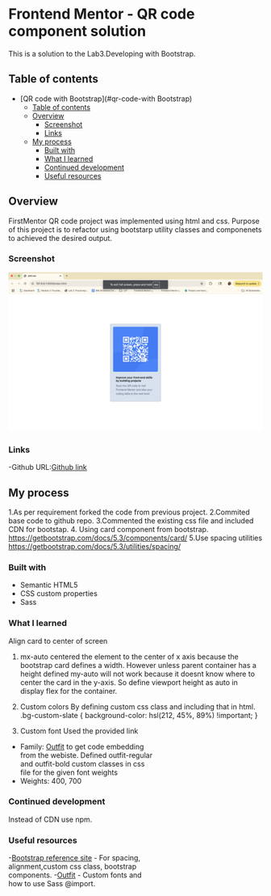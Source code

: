 # Frontend Mentor - QR code component solution

This is a solution to the Lab3.Developing with Bootstrap.

## Table of contents


- [QR code with Bootstrap](#qr-code-with Bootstrap)
  - [Table of contents](#table-of-contents)
  - [Overview](#overview)
    - [Screenshot](#screenshot)
    - [Links](#links)
  - [My process](#my-process)
    - [Built with](#built-with)
    - [What I learned](#what-i-learned)
    - [Continued development](#continued-development)
    - [Useful resources](#useful-resources)



## Overview
FirstMentor QR code project was implemented using html and css. Purpose of this project is to refactor using bootstarp utility classes and componenets to achieved the desired output.

### Screenshot

![](./images/QRcode.jpg)



### Links
-Github URL:[Github link](https://github.com/aswinirkaranth/Lab3.BootstrapQRCode)

## My process
 1.As per requirement forked the code from previous project.
 2.Commited base code to github repo.
   3.Commented the existing css file and included CDN for bootstap.
   4. Using card component from bootstrap.
   https://getbootstrap.com/docs/5.3/components/card/
   5.Use spacing utilities 
   https://getbootstrap.com/docs/5.3/utilities/spacing/

### Built with

- Semantic HTML5
- CSS custom properties
- Sass 


### What I learned
Align card to center of screen
1. mx-auto centered the element to the center of x axis because the bootstrap card defines a width.
   However unless parent container has a height defined my-auto will not work because it doesnt know where to center the card in the y-axis. So define viewport height as auto in display flex for the container.

    <div class="d-flex vh-100">
        <div class="card rounded mx-auto my-auto bg-custom-slate p-3"style="width: 18rem;">

2. Custom colors 
   By defining custom css class and including that in html.
.bg-custom-slate {
    background-color: hsl(212, 45%, 89%) !important;
}
 <div class="card rounded mx-auto my-auto bg-custom-slate p-3" style="width: 18rem;">
 
3. Custom font 
Used the provided link 
- Family: [Outfit](https://fonts.google.com/specimen/Outfit) to get code embedding from the webiste.
  Defined outfit-regular and outfit-bold custom classes in css file for the given font weights
- Weights: 400, 700
  


### Continued development

Instead of CDN use npm.

### Useful resources

-[Bootstrap reference site](https://getbootstrap.com/) - For spacing, alignment,custom css class, bootstrap components.
-[Outfit](https://fonts.google.com/specimen/Outfit) - Custom fonts and how to use Sass @import.



